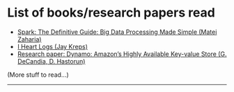 # List of books/research papers read

- [Spark: The Definitive Guide: Big Data Processing Made Simple (Matei Zaharia)]()
- [I Heart Logs (Jay Kreps)]()
- [Research paper: Dynamo: Amazon’s Highly Available Key-value Store (G. DeCandia, D. Hastorun)](https://www.allthingsdistributed.com/files/amazon-dynamo-sosp2007.pdf)

(More stuff to read...)

-----------------------------------------